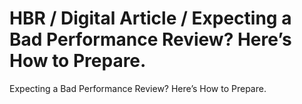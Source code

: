 # HBR / Digital Article / Expecting a Bad Performance Review? Here’s How to Prepare.

Expecting a Bad Performance Review? Here’s How to Prepare.